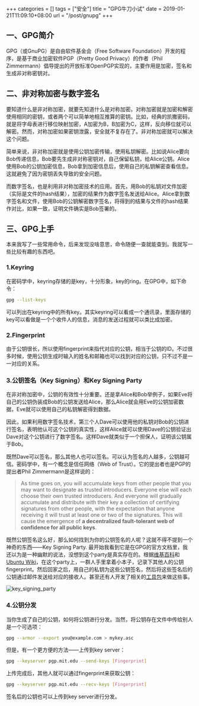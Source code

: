 +++
categories = []
tags = ["安全"]
title = "GPG牛刀小试"
date = 2019-01-21T11:09:10+08:00
url = "/post/gnupg"
+++
## 一、GPG简介

GPG（或GnuPG）是自由软件基金会（Free Software Foundation）开发的程序，是基于商业加密软件PGP（Pretty Good Privacy）的作者（Phil Zimmermann）倡导提出的开放标准OpenPGP实现的，主要作用是加密，签名和生成非对称密钥对。

## 二、非对称加密与数字签名

要知道什么是非对称加密，就要先知道什么是对称加密。对称加密就是加密和解密使用相同的密钥，或者两个可以简单地相互推算的密钥。比如，经典的凯撒密码，就是将字母表进行移位映射加密，A加密为B，B加密为C，这样，反向移位就可以解密。然而，对称加密如果密钥泄露，安全就不复存在了。非对称加密就可以解决这个问题。

简单来说，非对称加密就是使用公钥加密传输，使用私钥解密。比如说Alice要向Bob传递信息，Bob要先生成非对称密钥对，自己保留私钥，给Alice公钥。Alice使用Bob的公钥加密信息，Bob拿到加密信息后，使用自己的私钥解密查看信息。这就避免了因为密钥丢失导致的安全问题。

而数字签名，也是利用非对称加密技术的应用。首先，用Bob的私钥对文件加密（实际是文件的hash结果），加密的结果作为数字签名发送给Alice。Alice拿到数字签名和文件，使用Bob的公钥解密数字签名，将得到的结果与文件的hash结果作对比，如果一致，证明文件确实是Bob签署的。

## 三、GPG上手

本来我写了一些常用命令，后来发现没啥意思，命令随便一查就能查到。我就写一些比较有趣的东西吧。

### 1.Keyring

在密码学中，keyring存储的是key，十分形象，key的ring。在GPG中，如下命令：
```bash
gpg --list-keys
```

可以列出在keyring中的所有key。其实keyring可以看成一个通讯录，里面存储的key可以看做是一个个收件人的信息，消息的发送过程就可以类比成加密。

### 2.Fingerprint

由于公钥很长，所以使用fingerprint来指代对应的公钥，相当于公钥的ID。不过很多时候，使用公钥生成时输入的姓名和邮箱也可以找到对应的公钥，只不过不是一一对应的关系。

### 3.公钥签名（Key Signing）和Key Signing Party

在非对称加密中，公钥的有效性十分重要。还是拿Alice和Bob举例子，如果Eve将自己的公钥伪装成Bob的公钥发送给Alice，那么Alice就会用Eve的公钥加密数据，Eve就可以使用自己的私钥解密得到数据。

因此，如果利用数字签名技术，第三个人Dave可以使用他的私钥对Bob的公钥进行签名，表明他认可这个公钥的真实性，这样Alice就可以使用Dave的公钥验证出Dave对这个公钥进行了数字签名。这样Dave就类似于一个担保人，证明该公钥属于Bob。

既然Dave可以签名，那么其他人也可以签名。可以认为签名的人越多，公钥越可信。密码学中，有一个概念是信任网络（Web of Trust）。它的提出者也是PGP的提出者Phil Zimmermann是这样说的：

> As time goes on, you will accumulate keys from other people that you may want to designate as trusted introducers. Everyone else will each choose their own trusted introducers. And everyone will gradually accumulate and distribute with their key a collection of certifying signatures from other people, with the expectation that anyone receiving it will trust at least one or two of the signatures. This will cause the emergence of **a decentralized fault-tolerant web of confidence for all public keys**.

既然公钥签名这么好，那么如何找到为你的公钥签名的人呢？这就不得不提到一个神奇的东西——Key Signing Party. 最开始我看到它是在GPG的官方文档里，我还以为是一种幽默的说法，没想到这个party是真实存在的。根据[维基百科][1]和[Ubuntu Wiki][2]，在这个party上，一群人手里拿着小本子，记录下其他人的公钥fingerprint。然后回家之后，用自己的私钥为这些公钥签名，然后将这些签名后的公钥通过邮件发送给对应的接收人。甚至还有人开发了相关的[工具包][3]来做这些事。

![key\_signing\_party][image-1]

### 4.公钥分发

当你生成了自己的公钥，如何将公钥进行分发。当然，将公钥存在文件中传给别人是一个可选项：
```bash
gpg --armor --export you@example.com > mykey.asc
```
但是，有一个更方便的方法——上传到key server：
```bash
gpg --keyserver pgp.mit.edu --send-keys [Fingerprint]
```
上传完成后，其他人就可以通过fingerprint来获取公钥：
```bash
gpg --keyserver pgp.mit.edu --recv-keys [Fingerprint]
```
签名后的公钥也可以上传到key server进行分发。

[1]:	https://en.wikipedia.org/wiki/Key_signing_party
[2]:	https://wiki.ubuntu.com/KeySigningParty
[3]:	https://tracker.debian.org/pkg/signing-party

[image-1]:	/images/key_signing_party.jpeg
